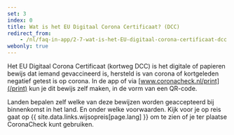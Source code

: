 ```yaml
---
set: 3
index: 0
title: Wat is het EU Digitaal Corona Certificaat? (DCC)
redirect_from:
    - /nl/faq-in-app/2-7-wat-is-het-EU-digitaal-corona-certificaat-dcc
webonly: true
---
```

Het EU Digitaal Corona Certificaat (kortweg DCC) is het digitale of papieren bewijs dat iemand gevaccineerd is, hersteld is van corona of kortgeleden negatief getest is op corona. In de app of via [www.coronacheck.nl/print](/print) kun je dit bewijs zelf maken, in de vorm van een QR-code.

Landen bepalen zelf welke van deze bewijzen worden geaccepteerd bij binnenkomst in het land. En onder welke voorwaarden. Kijk voor je op reis gaat op {{ site.data.links.wijsopreis[page.lang] }} om te zien of je ter plaatse CoronaCheck kunt gebruiken.
